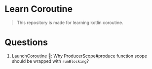 # Learn Coroutine

> This repository is made for learning kotlin coroutine.

# Questions

1. [LaunchCoroutine](src/main/kotlin/LaunchCoroutine.kt) [💬](https://github.com/realOxy/learn_coroutine/discussions/1):
   Why ProducerScope#produce function scope should be wrapped
   with `runBlocking`? 
